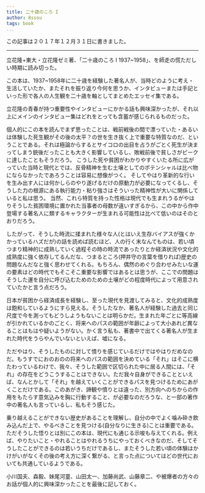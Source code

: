 ```yaml
---
title: 二十歳のころ I
author: 8ssou
tags: book
...
```


この記事は２０１７年１２月３１日に書きました。

----------

立花隆+東大・立花隆ゼミ著、「二十歳のころ I 1937~1958」、を師走の慌ただしい時期に読み切った。

この本は、1937~1958年に二十歳を経験した著名人が、当時どのように考え・生活していたか、またそれを振り返り今何を思うか、インタビューまたは手記といった形で各人の人生観を二十歳を軸としてまとめたエッセイ集である。

立花隆の青春が持つ重要性やインタビューにかかる話も興味深かったが、それ以上にメインのインタビュー集はどれをとっても含蓄が感じられるものだった。

個人的にこの本を読んでまず思ったことは、戦前戦後の間で漂っていた・あるいは体験した死生観がその後の太平？の世を生き抜く上で重要な特質なのだ、ということである。それは極論からするとサイコロの出目を占うがごとく死生が決まってしまう銃後だったことも大きく影響しているし、敗戦前後で貧しさがピークに達したこともそうだろう。
こうした死や貧困がわかりやすくいたる所に広がっていた当時と現代とでは、反骨精神を生む土壌としてのポテンシャルは比べ物にならなかったであろうことは容易に想像がつく。
そしてやはり革新的な行いを生み出す人には何かしらのやり遂げるだけの原動力が必要になってくるし、そうした力の根源にある執行能力・粘り強さはそういった精神性が大いに関係していると私は思う。
当然、これら特質を持った性格は現代でも生まれうるがやはりそうした貧困環境に置かれた当事者の母数が違いすぎるから、この中から作中登場する著名人に類するキャラクターが生まれる可能性は比べて低いのはそのとおりだろう。

したがって、そうした時流に揉まれた様々な人(とはいえ生存バイアスが強くかかっているハズだが)の話を読めば読むほど、人の行く末なんてものは、若い頃つまり精神的に成熟していく過程その時の時流であったりとか経済状況や文化的成熟度に強く依存してるんだな、つまるところ(押井守の言葉を借りれば)歴史の問題なんだなと強く思わせてくれる。もちろん、偶然のめぐり合わせみたいな運の要素はどの時代でもそこそこ重要な影響ではあるとは思うが、ここでの問題はそうした運を自分に呼び込むためのための土壌がどの程度時代によって用意されていたかと言う点だろう。

日本が貧困から経済成長を経験し、至った現代を見渡してみると、文化的成熟度は飽和しているようにすら見える。そうしたなか、著名人が経験した過去と同じ尺度で今を測ってもどうしようもないことは明らかだ。生まれた年ごとに等高線が引かれているかのごとく、将来へのパスの範囲が年齢によって大小あれど異なることはもはや疑いようがない。かく言う私も、著書中で出てくる著名人が生まれた時代をうらやんでいないといえば、嘘になる。

ただやはり、そうしたものに対して憤りを感じているだけではやはりだめなのだ。もうすでにおのおのの将来へのパスの範囲を決めている「それ」はそこに横たわっているわけで、我々、そうした範囲で区切られた中に居る人間には、「それ」の存在をどうこうすることはできない。ただ我々自身ができることといえば、なんとかして「それ」を越えていくことができるパスを見つけるためにあがくことだけである。このあがき、諦観や憤りとは違った、別方向へのちからの作用をもたらす意気込みを胸に行動すること、が必要なのだろうな、と一部の著作中の著名人も言っているし、私もそう感じた。

乗り越えることができない歴史があることを理解し、自分の中でよく噛み砕き飲み込んだ上で、やるべきことを見つける(自分なりに生きる)ことは重要である。ただそうした悟りとは別にこの本は、現代にも通じる示唆も与えてくれる。例えば、やりたいこと・やれることはやれるうちにやっておくべきなのだ、そしてそうしたことができるのは若いうちだけであるし、またそうした若い頃の体験はかけがいがなくその後の考え方に深く繋がる、と言った点についてはどの世代においても共通しているようである。

小川国夫、森毅、妹尾河童、山田太一、加藤尚武、山藤章二、や被爆者の方々のお話が個人的に興味深かったことを最後に記しておく。
